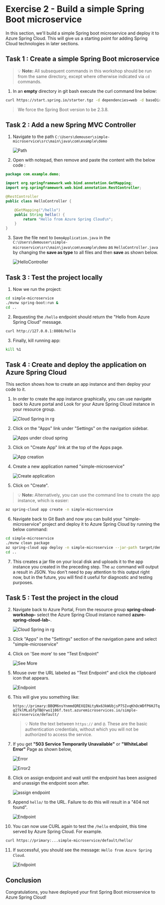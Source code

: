 # Exercise 2 - Build a simple Spring Boot microservice

In this section, we'll build a simple Spring boot microservice and deploy it to Azure Spring Cloud. This will give us a starting point for adding Spring Cloud technologies in later sections.

## Task 1 : Create a simple Spring Boot microservice

>💡 __Note:__ All subsequent commands in this workshop should be run from the same directory, except where otherwise indicated via `cd` commands.

1. In an __empty__ directory in git bash execute the curl command line below:

```bash
curl https://start.spring.io/starter.tgz -d dependencies=web -d baseDir=simple-microservice -d bootVersion=2.3.8 -d javaVersion=1.8 | tar -xzvf -
```

> We force the Spring Boot version to be 2.3.8.

## Task 2 : Add a new Spring MVC Controller

1. Navigate to the path `C:\Users\demouser\simple-microservice\src\main\java\com\example\demo`

   ![Path](media/folder-path.png)

2. Open with notepad, then remove and paste the content with the below code :

```java
package com.example.demo;

import org.springframework.web.bind.annotation.GetMapping;
import org.springframework.web.bind.annotation.RestController;

@RestController
public class HelloController {

    @GetMapping("/hello")
    public String hello() {
        return "Hello from Azure Spring Cloud\n";
    }
}
```

3. Save the file next to `DemoApplication.java` in the `C:\Users\demouser\simple-microservice\src\main\java\com\example\demo` as `HelloController.java` by changing the **save as type** to all files and then **save** as shown below.

   ![HelloController](media/hello-controller-java.png)


## Task 3 : Test the project locally

1. Now we run the project:

```bash
cd simple-microservice
./mvnw spring-boot:run &
cd ..
```

2. Requesting the `/hello` endpoint should return the "Hello from Azure Spring Cloud" message.

```bash
curl http://127.0.0.1:8080/hello
```

3. Finally, kill running app:

```bash
kill %1
```

## Task 4 : Create and deploy the application on Azure Spring Cloud

This section shows how to create an app instance and then deploy your code to it.

1. In order to create the app instance graphically, you can use navigate back to Azure portal and Look for your Azure Spring Cloud instance in your resource group.

   ![Cloud Spring in rg](media/spring-cloud.png)

2. Click on the "Apps" link under "Settings" on the navigation sidebar.

   ![Apps under cloud spring ](media/spring-cloud-apps.png)

3. Click on "Create App" link at the top of the Apps page.

   ![App creation ](media/spring-cloud-app-creation.png)

4. Create a new application named "simple-microservice"

   ![Create application](media/01-create-application.png)

5. Click on "Create".

>💡 __Note:__ Alternatively, you can use the command line to create the app instance, which is easier:

```bash
az spring-cloud app create -n simple-microservice
```
6. Navigate back to Git Bash and now you can build your "simple-microservice" project and deploy it to Azure Spring Cloud by running the below command:

```bash
cd simple-microservice
./mvnw clean package
az spring-cloud app deploy -n simple-microservice --jar-path target/demo-0.0.1-SNAPSHOT.jar
cd ..
```

7. This creates a jar file on your local disk and uploads it to the app instance you created in the preceding step.  The `az` command will output a result in JSON.  You don't need to pay attention to this output right now, but in the future, you will find it useful for diagnostic and testing purposes.

## Task 5 : Test the project in the cloud

2. Navigate back to Azure Portal, From the resource group **spring-cloud-workshop-<inject key="DeploymentID" enableCopy="false"/>** select the Azure Spring Cloud instance named **azure-spring-cloud-lab-<inject key="DeploymentID" enableCopy="false"/>**.

   ![Cloud Spring in rg](media/spring-cloud.png)

3. Click "Apps" in the "Settings" section of the navigation pane and select "simple-microservice"

4. Click on 'See more' to see "Test Endpoint"

   ![See More](media/02-seemore.png)

5. Mouse over the URL labeled as "Test Endpoint" and click the clipboard icon that appears.  

   ![Endpoint](media/microservice-endpoint.png)
    
6. This will give you something like:

   `https://primary:BBQM6nsYnmmdQREXQINityNx63kWUbjsP7SIvqKhOcWDfP6HJTqg27klMLaSfpTB@rwo1106f.test.azuremicroservices.io/simple-microservice/default/`
   >💡 Note the text between `https://` and `@`.  These are the basic authentication credentials, without which you will not be authorized to access the service.

7. If you get **"503 Service Temporarily Unavailable"** or **"WhiteLabel Error"** Page as shown below,

   ![Error](media/endpoint-error.png)

   ![Error2](media/error02.png)
   
8. Click on assign endpoint and wait until the endpoint has been assigned and unassign the endpoint soon after. 

   ![assign endpoint](media/simple-microservice-endpoint-assign.png)

9. Append `hello/` to the URL.  Failure to do this will result in a "404 not found".

   ![Endpoint](media/hello-from-spring-cloud.png)

10. You can now use CURL again to test the `/hello` endpoint, this time served by Azure Spring Cloud.  For example.

```bash
curl https://primary:...simple-microservice/default/hello/
```

11. If successful, you should see the message: `Hello from Azure Spring Cloud`.

    ![Endpoint](media/curl-hello-from-spring-cloud.png)

## Conclusion

Congratulations, you have deployed your first Spring Boot microservice to Azure Spring Cloud!
